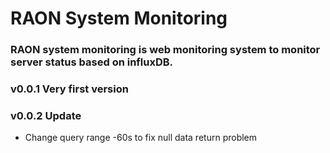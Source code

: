 # RAON System Monitoring
### RAON system monitoring is web monitoring system to monitor server status based on influxDB.

### v0.0.1 Very first version

### v0.0.2 Update
* Change query range -60s to fix null data return problem